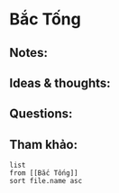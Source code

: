 # Bắc Tống

## Notes:


## Ideas & thoughts:

## Questions:


## Tham khảo:
```dataview
list
from [[Bắc Tống]]
sort file.name asc
```